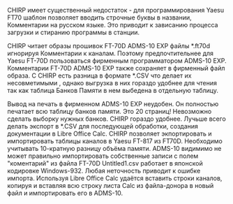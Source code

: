 CHIRP имеет существенный недостаток - для программирования Yaesu FT70  шаблон позволяет вводить строчные буквы в названии, Комментарии на русском языке.
Это приводит к зависанию процесса загрузки и стиранию программы в станции.

 CHIRP читает  образы прошивок FT-70D ADMS-10 EXP файлы *.ft70d игнорируя Комментарии к каналам.
Поэтому предпочтительнее  для Yaesu FT-70D  пользоваться фирменным программатором ADMS-10 EXP.
Комментарии FT-70D ADMS-10 EXP также сохраняет в фирменный файл образа. 
С CHIRP есть разница в формате *.CSV  что делает их несовметимыми ,
однако выгрузка в них гораздо удобнее для чтения так как таблица Банков Памяти в нем выбедена в отдельную таблицу.

Вывод на печать в фирменном ADMS-10 EXP неудобен. Он полностью печатает всю таблицу банков памяти. Это 20 страниц! Невозможно сделать выборку нужных банков. CHIRP гораздо удобнее. Лучьше всего делать экспорт в *.CSV для последующей обработки, создания документации в Libre Office Calc. 
CHIRP  позволяет экпортировать и импортировать таблицы каналов в Yaesu FT-817 из FT70D. Необходимо учитывать 10-кратную разницу объёма памяти.
ADMS-10  видимимо не может правильно импортировать собственные записи с полем "коментарий" из файла FT-70D Untitled1.csv 
 работает в японской кодировке Windows-932. Любая неточность приводит к ошибке импорта. 
Используя Libre Office Calc удаётся вставить строки каналов,  копируя  и вставляя всю строку листа Calc из файла-донора в новый файл и импортировать его в ADMS-10.

